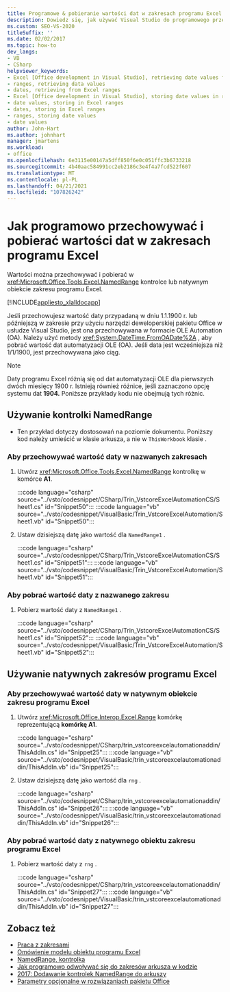 ```yaml
---
title: Programowe & pobieranie wartości dat w zakresach programu Excel
description: Dowiedz się, jak używać Visual Studio do programowego przechowywania i pobierania wartości dat w zakresach programu Microsoft Excel.
ms.custom: SEO-VS-2020
titleSuffix: ''
ms.date: 02/02/2017
ms.topic: how-to
dev_langs:
- VB
- CSharp
helpviewer_keywords:
- Excel [Office development in Visual Studio], retrieving date values from ranges
- ranges, retrieving data values
- dates, retrieving from Excel ranges
- Excel [Office development in Visual Studio], storing date values in ranges
- date values, storing in Excel ranges
- dates, storing in Excel ranges
- ranges, storing date values
- date values
author: John-Hart
ms.author: johnhart
manager: jmartens
ms.workload:
- office
ms.openlocfilehash: 6e3115e00147a5dff850f6e0c051ffc3b6733218
ms.sourcegitcommit: 4b40aac584991cc2eb2186c3e4f4a7fcd522f607
ms.translationtype: MT
ms.contentlocale: pl-PL
ms.lasthandoff: 04/21/2021
ms.locfileid: "107826242"
---
```

# <a name="how-to-programmatically-store-and-retrieve-date-values-in-excel-ranges"></a>Jak programowo przechowywać i pobierać wartości dat w zakresach programu Excel
  Wartości można przechowywać i pobierać w <xref:Microsoft.Office.Tools.Excel.NamedRange> kontrolce lub natywnym obiekcie zakresu programu Excel.

 [!INCLUDE[appliesto_xlalldocapp](../vsto/includes/appliesto-xlalldocapp-md.md)]

 Jeśli przechowujesz wartość daty przypadaną w dniu 1.1.1900 r. lub późniejszą w zakresie przy użyciu narzędzi deweloperskiej pakietu Office w usłudze Visual Studio, jest ona przechowywana w formacie OLE Automation (OA). Należy użyć metody <xref:System.DateTime.FromOADate%2A> , aby pobrać wartość dat automatyzacji OLE (OA). Jeśli data jest wcześniejsza niż 1/1/1900, jest przechowywana jako ciąg.

> [!NOTE]
> Daty programu Excel różnią się od dat automatyzacji OLE dla pierwszych dwóch miesięcy 1900 r. Istnieją również różnice, jeśli zaznaczono opcję systemu dat **1904.** Poniższe przykłady kodu nie obejmują tych różnic.

## <a name="use-a-namedrange-control"></a>Używanie kontrolki NamedRange

- Ten przykład dotyczy dostosowań na poziomie dokumentu. Poniższy kod należy umieścić w klasie arkusza, a nie w `ThisWorkbook` klasie .

### <a name="to-store-a-date-value-in-a-named-range"></a>Aby przechowywać wartość daty w nazwanych zakresach

1. Utwórz <xref:Microsoft.Office.Tools.Excel.NamedRange> kontrolkę w komórce **A1**.

     :::code language="csharp" source="../vsto/codesnippet/CSharp/Trin_VstcoreExcelAutomationCS/Sheet1.cs" id="Snippet50":::
     :::code language="vb" source="../vsto/codesnippet/VisualBasic/Trin_VstcoreExcelAutomation/Sheet1.vb" id="Snippet50":::

2. Ustaw dzisiejszą datę jako wartość dla `NamedRange1` .

     :::code language="csharp" source="../vsto/codesnippet/CSharp/Trin_VstcoreExcelAutomationCS/Sheet1.cs" id="Snippet51":::
     :::code language="vb" source="../vsto/codesnippet/VisualBasic/Trin_VstcoreExcelAutomation/Sheet1.vb" id="Snippet51":::

### <a name="to-retrieve-a-date-value-from-a-named-range"></a>Aby pobrać wartość daty z nazwanego zakresu

1. Pobierz wartość daty z `NamedRange1` .

     :::code language="csharp" source="../vsto/codesnippet/CSharp/Trin_VstcoreExcelAutomationCS/Sheet1.cs" id="Snippet52":::
     :::code language="vb" source="../vsto/codesnippet/VisualBasic/Trin_VstcoreExcelAutomation/Sheet1.vb" id="Snippet52":::

## <a name="use-native-excel-ranges"></a>Używanie natywnych zakresów programu Excel

### <a name="to-store-a-date-value-in-a-native-excel-range-object"></a>Aby przechowywać wartość daty w natywnym obiekcie zakresu programu Excel

1. Utwórz <xref:Microsoft.Office.Interop.Excel.Range> komórkę reprezentującą **komórkę A1**.

     :::code language="csharp" source="../vsto/codesnippet/CSharp/trin_vstcoreexcelautomationaddin/ThisAddIn.cs" id="Snippet25":::
     :::code language="vb" source="../vsto/codesnippet/VisualBasic/trin_vstcoreexcelautomationaddin/ThisAddIn.vb" id="Snippet25":::

2. Ustaw dzisiejszą datę jako wartość dla `rng` .

     :::code language="csharp" source="../vsto/codesnippet/CSharp/trin_vstcoreexcelautomationaddin/ThisAddIn.cs" id="Snippet26":::
     :::code language="vb" source="../vsto/codesnippet/VisualBasic/trin_vstcoreexcelautomationaddin/ThisAddIn.vb" id="Snippet26":::

### <a name="to-retrieve-a-date-value-from-a-native-excel-range-object"></a>Aby pobrać wartość daty z natywnego obiektu zakresu programu Excel

1. Pobierz wartość daty z `rng` .

     :::code language="csharp" source="../vsto/codesnippet/CSharp/trin_vstcoreexcelautomationaddin/ThisAddIn.cs" id="Snippet27":::
     :::code language="vb" source="../vsto/codesnippet/VisualBasic/trin_vstcoreexcelautomationaddin/ThisAddIn.vb" id="Snippet27":::

## <a name="see-also"></a>Zobacz też
- [Praca z zakresami](../vsto/working-with-ranges.md)
- [Omówienie modelu obiektu programu Excel](../vsto/excel-object-model-overview.md)
- [NamedRange, kontrolka](../vsto/namedrange-control.md)
- [Jak programowo odwoływać się do zakresów arkusza w kodzie](../vsto/how-to-programmatically-refer-to-worksheet-ranges-in-code.md)
- [2017: Dodawanie kontrolek NamedRange do arkuszy](../vsto/how-to-add-namedrange-controls-to-worksheets.md)
- [Parametry opcjonalne w rozwiązaniach pakietu Office](../vsto/optional-parameters-in-office-solutions.md)
